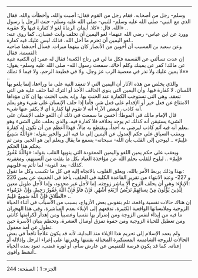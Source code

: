 ------------------------------------------------------------------------

وسلم- رجل من أصحابه. فقام رجل من القوم فقال: أصبت والله، وأخطأت والله.
فقال الذي مع النبي- صلى الله عليه وسلم- للنبي- صلى الله عليه وسلم- حنث
الرجل يا رسول الله. قال: «كلا. أيمان الرماة لغو لا كفارة فيها ولا عقوبة»
..  
وورد عن ابن عباس- رضي الله عنهما- لغو اليمين أن تحلف وأنت غضبان.. كما
روي عنه: لغو اليمين أن تحرم ما أحل الله، فذلك ليس عليك فيه كفارة..  
وعن سعيد بن المسيب أن أخوين من الأنصار كان بينهما ميراث. فسأل أحدهما
صاحبه القسمة. فقال:  
إن عدت تسألني عن القسمة فكل ما لي في رتاج الكعبة! فقال له عمر: إن الكعبة
غنية عن مالك! كفر عن يمينك وكلم أخاك. سمعت رسول الله- صلى الله عليه
وسلم- يقول: «لا يمين عليك ولا نذر في معصية الرب عز وجل، ولا في قطيعة
الرحم، ولا فيما لا تملك» ..  
والذي يخلص من هذه الآثار أن اليمين التي لا تنعقد النية على ما وراءها،
إنما يلغو بها اللسان، لا كفارة فيها. وأن اليمين التي ينوي الحالف الأخذ
أو الترك لما حلف عليه هي التي تنعقد. وهي التي تستوجب الكفارة عند الحنث
بها. وإنه يجب الحنث بها إن كان مؤداها الامتناع عن فعل خير أو الإقدام على
فعل شر. فأما إذا حلف الإنسان على شيء وهو يعلم أنه كاذب، فبعض الآراء أنه
لا تقوم لها كفارة أي لا يكفر عنها شيء.  
قال الإمام مالك في الموطأ: أحسن ما سمعت في ذلك أن اللغو حلف الإنسان على
الشيء يستيقن أنه كذلك ثم يوجد بخلافه فلا كفارة فيه. والذي يحلف على الشيء
وهو يعلم أنه فيه آثم كاذب ليرضي به أحداً، ويقتطع به مالاً، فهذا أعظم من أن
تكون له كفارة.  
ويعقب السياق على حكم العدول عن اليمين إلى ما فيه البر والخير بقوله:
«وَاللَّهُ سَمِيعٌ عَلِيمٌ» .. ليوحي إلى القلب بأن الله- سبحانه- يسمع ما يقال
ويعلم أين هو الخير. ومن ثم يحكم هذا الحكم.  
ويعقب على حكم يمين اللغو واليمين المعقودة التي ينويها القلب بقوله:
«وَاللَّهُ غَفُورٌ حَلِيمٌ» .. ليلوح للقلب بحلم الله عن مؤاخذة العباد بكل ما يفلت
من ألسنتهم، ومغفرته كذلك- بعد التوبة- لما تأثم به قلوبهم.  
بهذا وذلك يربط الأمر بالله، ويعلق القلوب بالاتجاه إليه في كل ما تكسب وكل
ما تقول:  
226 و 227- وعند الانتهاء من تقرير القاعدة الكلية في الحلف، يأخذ في
الحديث عن يمين الإيلاء: وهي أن يحلف الزوج ألا يباشر زوجته. إما لأجل غير
محدود، وإما لأجل طويل معين:  
«لِلَّذِينَ يُؤْلُونَ مِنْ نِسائِهِمْ تَرَبُّصُ أَرْبَعَةِ أَشْهُرٍ. فَإِنْ فاؤُ فَإِنَّ اللَّهَ غَفُورٌ رَحِيمٌ. وَإِنْ
عَزَمُوا الطَّلاقَ فَإِنَّ اللَّهَ سَمِيعٌ عَلِيمٌ» ..  
إن هناك حالات نفسية واقعة، تلم بنفوس بعض الأزواج، بسبب من الأسباب في
أثناء الحياة الزوجية وملابساتها الواقعية الكثيرة، تدفعهم إلى الإيلاء
بعدم المباشرة، وفي هذا الهجران ما فيه من إيذاء لنفس الزوجة ومن إضرار بها
نفسيا وعصبياً ومن إهدار لكرامتها كأنثى ومن تعطيل للحياة الزوجية ومن جفوة
تمزق أوصال العشرة، وتحطم بنيان الأسرة حين تطول عن أمد معقول.  
ولم يعمد الإسلام إلى تحريم هذا الإيلاء منذ البداية، لأنه قد يكون علاجاً
نافعاً في بعض الحالات للزوجة الشامسة المستكبرة المختالة بفتنتها وقدرتها
على إغراء الرجل وإذلاله أو إعناته. كما قد يكون فرصة للتنفيس عن عارض سأم،
أو ثورة غضب، تعود بعده الحياة أنشط وأقوى..

------------------------------------------------------------------------

الجزء: 1 ¦ الصفحة: 244
